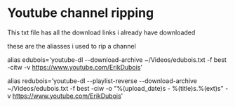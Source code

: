 # Youtube channel ripping


This txt file has all the download links i already have downloaded



these are the aliasses i used to rip a channel



alias edubois='youtube-dl --download-archive ~/Videos/edubois.txt -f best -citw -v https://www.youtube.com/ErikDubois'


alias redubois='youtube-dl --playlist-reverse --download-archive ~/Videos/edubois.txt -f best -ciw -o "%(upload_date)s - %(title)s.%(ext)s" -v https://www.youtube.com/ErikDubois'
